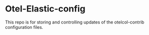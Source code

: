# Otel-Elastic-config
This repo is for storing and controlling updates of the otelcol-contrib configuration files.
